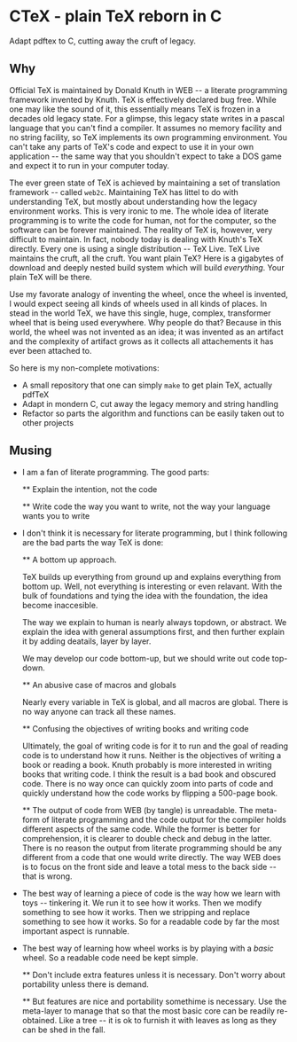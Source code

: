 # CTeX - plain TeX reborn in C

Adapt pdftex to C, cutting away the cruft of legacy.

## Why

Official TeX is maintained by Donald Knuth in WEB -- a literate programming framework invented by Knuth. TeX is effectively declared bug free. While one may like the sound of it, this essentially means TeX is frozen in a decades old legacy state. For a glimpse, this legacy state writes in a pascal language that you can't find a compiler. It assumes no memory facility and no string facility, so TeX implements its own programming environment. You can't take any parts of TeX's code and expect to use it in your own application -- the same way that you shouldn't expect to take a DOS game and expect it to run in your computer today.

The ever green state of TeX is achieved by maintaining a set of translation framework -- called `web2c`. Maintaining TeX has littel to do with understanding TeX, but mostly about understanding how the legacy environment works. This is very ironic to me. The whole idea of literate programming is to write the code for human, not for the computer, so the software can be forever maintained. The reality of TeX is, however, very difficult to maintain. In fact, nobody today is dealing with Knuth's TeX directly. Every one is using a single distribution -- TeX Live. TeX Live maintains the cruft, all the cruft. You want plain TeX? Here is a gigabytes of download and deeply nested build system which will build *everything*. Your plain TeX will be there.

Use my favorate analogy of inventing the wheel, once the wheel is invented, I would expect seeing all kinds of wheels used in all kinds of places. In stead in the world TeX, we have this single, huge, complex, transformer wheel that is being used everywhere. Why people do that? Because in this world, the wheel was not invented as an idea; it was invented as an artifact and the complexity of artifact grows as it collects all attachements it has ever been attached to.

So here is my non-complete motivations:

* A small repository that one can simply `make` to get plain TeX, actually pdfTeX
* Adapt in mondern C, cut away the legacy memory and string handling
* Refactor so parts the algorithm and functions can be easily taken out to other projects

## Musing

* I am a fan of literate programming. The good parts:

  ** Explain the intention, not the code

  ** Write code the way you want to write, not the way your language wants you to write

* I don't think it is necessary for literate programming, but I think following are the bad parts the way TeX is done:

  ** A bottom up approach.

     TeX builds up everything from ground up and explains everything from bottom up. Well, not everything is interesting or even relavant. With the bulk of foundations and tying the idea with the foundation, the idea become inaccesible.

     The way we explain to human is nearly always topdown, or abstract. We explain the idea with general assumptions first, and then further explain it by adding deatails, layer by layer.

     We may develop our code bottom-up, but we should write out code top-down.

  ** An abusive case of macros and globals

     Nearly every variable in TeX is global, and all macros are global. There is no way anyone can track all these names.

  ** Confusing the objectives of writing books and writing code

     Ultimately, the goal of writing code is for it to run and the goal of reading code is to understand how it runs. Neither is the objectives of writing a book or reading a book. Knuth probably is more interested in writing books that writing code. I think the result is a bad book and obscured code. There is no way once can quickly zoom into parts of code and quickly understand how the code works by flipping a 500-page book.

  ** The output of code from WEB (by tangle) is unreadable.
     The meta-form of literate programming and the code output for the compiler holds different aspects of the same code. While the former is better for comprehension, it is clearer to double check and debug in the latter. There is no reason the output from literate programming should be any different from a code that one would write directly. The way WEB does is to focus on the front side and leave a total mess to the back side -- that is wrong.

* The best way of learning a piece of code is the way how we learn with toys -- tinkering it. We run it to see how it works. Then we modify something to see how it works. Then we stripping and replace something to see how it works. So for a readable code by far the most important aspect is runnable.

* The best way of learning how wheel works is by playing with a *basic* wheel. So a readable code need be kept simple.

  ** Don't include extra features unless it is necessary. Don't worry about portability unless there is demand.

  ** But features are nice and portability somethime is necessary. Use the meta-layer to manage that so that the most basic core can be readily re-obtained. Like a tree -- it is ok to furnish it with leaves as long as they can be shed in the fall.

